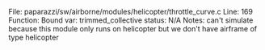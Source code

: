 File: paparazzi/sw/airborne/modules/helicopter/throttle_curve.c
Line: 169
Function: Bound
var: trimmed_collective
status: N/A
Notes: can't simulate because this module only runs on helicopter but we don't have airframe of type helicopter

